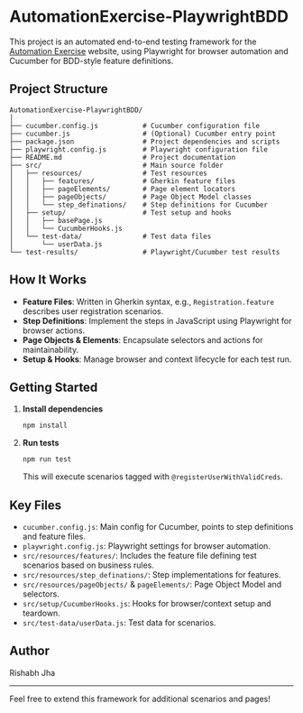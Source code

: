 # AutomationExercise-PlaywrightBDD

This project is an automated end-to-end testing framework for the [Automation Exercise](https://automationexercise.com) website, using Playwright for browser automation and Cucumber for BDD-style feature definitions.

## Project Structure

```
AutomationExercise-PlaywrightBDD/
│
├── cucumber.config.js           # Cucumber configuration file
├── cucumber.js                  # (Optional) Cucumber entry point
├── package.json                 # Project dependencies and scripts
├── playwright.config.js         # Playwright configuration file
├── README.md                    # Project documentation
├── src/                         # Main source folder
│   ├── resources/               # Test resources
│   │   ├── features/            # Gherkin feature files
│   │   ├── pageElements/        # Page element locators
│   │   ├── pageObjects/         # Page Object Model classes
│   │   └── step_definations/    # Step definitions for Cucumber
│   ├── setup/                   # Test setup and hooks
│   │   ├── basePage.js
│   │   └── CucumberHooks.js
│   └── test-data/               # Test data files
│       └── userData.js
└── test-results/                # Playwright/Cucumber test results
```

## How It Works
- **Feature Files**: Written in Gherkin syntax, e.g., `Registration.feature` describes user registration scenarios.
- **Step Definitions**: Implement the steps in JavaScript using Playwright for browser actions.
- **Page Objects & Elements**: Encapsulate selectors and actions for maintainability.
- **Setup & Hooks**: Manage browser and context lifecycle for each test run.

## Getting Started

1. **Install dependencies**
	```sh
	npm install
	```
2. **Run tests**
	```sh
	npm run test
	```
	This will execute scenarios tagged with `@registerUserWithValidCreds`.

## Key Files
- `cucumber.config.js`: Main config for Cucumber, points to step definitions and feature files.
- `playwright.config.js`: Playwright settings for browser automation.
- `src/resources/features/`: Includes the feature file defining test scenarios based on business rules.
- `src/resources/step_definations/`: Step implementations for features.
- `src/resources/pageObjects/` & `pageElements/`: Page Object Model and selectors.
- `src/setup/CucumberHooks.js`: Hooks for browser/context setup and teardown.
- `src/test-data/userData.js`: Test data for scenarios.

## Author
Rishabh Jha

---
Feel free to extend this framework for additional scenarios and pages!